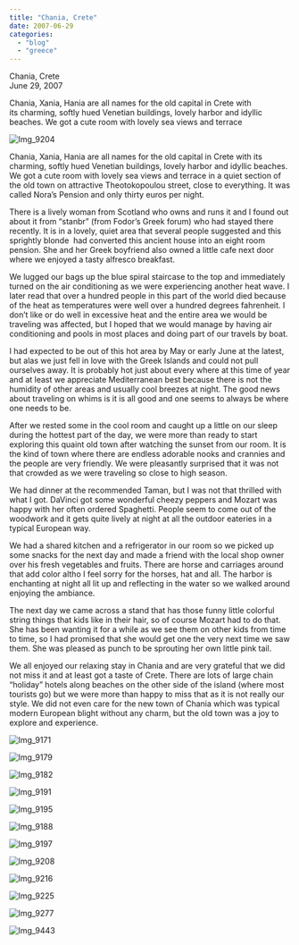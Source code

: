 ```yaml
---
title: "Chania, Crete"
date: 2007-06-29
categories: 
  - "blog"
  - "greece"
---
```


Chania, Crete  
June 29, 2007

Chania, Xania, Hania are all names for the old capital in Crete with  
its charming, softly hued Venetian buildings, lovely harbor and idyllic  
beaches. We got a cute room with lovely sea views and terrace

<!--more-->

![Img_9204](https://pub-ac94b3f306b24c0dba4238943c97f2e1.r2.dev/photos/uncategorized/2008/03/04/img_9204.png)

Chania, Xania, Hania are all names for the old capital in Crete with its  charming, softly hued Venetian buildings, lovely harbor and idyllic beaches. We got a cute room with lovely sea views and terrace in a quiet section of the old town on attractive Theotokopoulou street, close to everything. It was called Nora’s Pension and only thirty euros per night.

There is a lively woman from Scotland who owns and runs it and I found out about it from “stanbr” (from Fodor’s Greek forum) who had stayed there recently. It is in a lovely, quiet area that several people suggested and this sprightly blonde  had converted this ancient house into an eight room pension. She and her Greek boyfriend also owned a little cafe next door where we enjoyed a tasty alfresco breakfast.

We lugged our bags up the blue spiral staircase to the top and immediately turned on the air conditioning as we were experiencing another heat wave. I later read that over a hundred people in this part of the world died because of the heat as temperatures were well over a hundred degrees fahrenheit. I don’t like or do well in excessive heat and the entire area we would be traveling was affected, but I hoped that we would manage by having air conditioning and pools in most places and doing part of our travels by boat.

I had expected to be out of this hot area by May or early June at the latest, but alas we just fell in love with the Greek Islands and could not pull ourselves away. It is probably hot just about every where at this time of year and at least we appreciate Mediterranean best because there is not the humidity of other areas and usually cool breezes at night. The good news about traveling on whims is it is all good and one seems to always be where one needs to be.

After we rested some in the cool room and caught up a little on our sleep during the hottest part of the day, we were more than ready to start exploring this quaint old town after watching the sunset from our room. It is the kind of town where there are endless adorable nooks and crannies and the people are very friendly. We were pleasantly surprised that it was not that crowded as we were traveling so close to high season.

We had dinner at the recommended Taman, but I was not that thrilled with what I got. DaVinci got some wonderful cheezy peppers and Mozart was happy with her often ordered Spaghetti. People seem to come out of the woodwork and it gets quite lively at night at all the outdoor eateries in a typical European way.

We had a shared kitchen and a refrigerator in our room so we picked up some snacks for the next day and made a friend with the local shop owner over his fresh vegetables and fruits. There are horse and carriages around that add color altho I feel sorry for the horses, hat and all. The harbor is enchanting at night all lit up and reflecting in the water so we walked around enjoying the ambiance.

The next day we came across a stand that has those funny little colorful string things that kids like in their hair, so of course Mozart had to do that. She has been wanting it for a while as we see them on other kids from time to time, so I had promised that she would get one the very next time we saw them. She was pleased as punch to be sprouting her own little pink tail.

We all enjoyed our relaxing stay in Chania and are very grateful that we did not miss it and at least got a taste of Crete. There are lots of large chain “holiday” hotels along beaches on the other side of the island (where most tourists go) but we were more than happy to miss that as it is not really our style. We did not even care for the new town of Chania which was typical modern European blight without any charm, but the old town was a joy to explore and experience.

![Img_9171](https://pub-ac94b3f306b24c0dba4238943c97f2e1.r2.dev/photos/uncategorized/2008/03/04/img_9171.png)

![Img_9179](https://pub-ac94b3f306b24c0dba4238943c97f2e1.r2.dev/photos/uncategorized/2008/03/04/img_9179.png)

![Img_9182](https://pub-ac94b3f306b24c0dba4238943c97f2e1.r2.dev/photos/uncategorized/2008/03/04/img_9182.png)

![Img_9191](https://pub-ac94b3f306b24c0dba4238943c97f2e1.r2.dev/photos/uncategorized/2008/03/04/img_9191.png)

![Img_9195](https://pub-ac94b3f306b24c0dba4238943c97f2e1.r2.dev/photos/uncategorized/2008/03/04/img_9195.png)

![Img_9188](https://pub-ac94b3f306b24c0dba4238943c97f2e1.r2.dev/photos/uncategorized/2008/03/04/img_9188.png)

![Img_9197](https://pub-ac94b3f306b24c0dba4238943c97f2e1.r2.dev/photos/uncategorized/2008/03/04/img_9197.png)

![Img_9208](https://pub-ac94b3f306b24c0dba4238943c97f2e1.r2.dev/photos/uncategorized/2008/03/04/img_9208.png)

![Img_9216](https://pub-ac94b3f306b24c0dba4238943c97f2e1.r2.dev/photos/uncategorized/2008/03/04/img_9216.png)

![Img_9225](https://pub-ac94b3f306b24c0dba4238943c97f2e1.r2.dev/photos/uncategorized/2008/03/04/img_9225.png)

![Img_9277](https://pub-ac94b3f306b24c0dba4238943c97f2e1.r2.dev/photos/uncategorized/2008/03/04/img_9277.png)

![Img_9443](https://pub-ac94b3f306b24c0dba4238943c97f2e1.r2.dev/photos/uncategorized/2008/03/04/img_9443.png)
